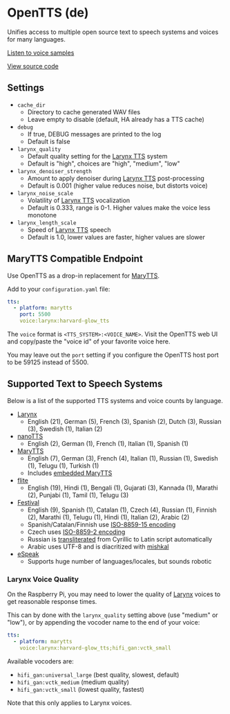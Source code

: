 # OpenTTS (de)

Unifies access to multiple open source text to speech systems and voices for many languages.

[Listen to voice samples](https://synesthesiam.github.io/opentts/)

[View source code](https://github.com/synesthesiam/opentts)

## Settings

* `cache_dir`
    * Directory to cache generated WAV files
    * Leave empty to disable (default, HA already has a TTS cache)
* `debug`
    * If true, DEBUG messages are printed to the log
    * Default is false
* `larynx_quality`
    * Default quality setting for the [Larynx TTS](https://github.com/rhasspy/larynx) system
    * Default is "high", choices are "high", "medium", "low"
* `larynx_denoiser_strength`
    * Amount to apply denoiser during [Larynx TTS](https://github.com/rhasspy/larynx) post-processing
    * Default is 0.001 (higher value reduces noise, but distorts voice)
* `larynx_noise_scale`
    * Volatility of [Larynx TTS](https://github.com/rhasspy/larynx) vocalization
    * Default is 0.333, range is 0-1. Higher values make the voice less monotone
* `larynx_length_scale`
    * Speed of [Larynx TTS](https://github.com/rhasspy/larynx) speech
    * Default is 1.0, lower values are faster, higher values are slower

## MaryTTS Compatible Endpoint

Use OpenTTS as a drop-in replacement for [MaryTTS](https://www.home-assistant.io/integrations/marytts/).

Add to your `configuration.yaml` file:

```yaml
tts:
  - platform: marytts
    port: 5500
    voice:larynx:harvard-glow_tts
```

The `voice` format is `<TTS_SYSTEM>:<VOICE_NAME>`. Visit the OpenTTS web UI and copy/paste the "voice id" of your favorite voice here.

You may leave out the `port` setting if you configure the OpenTTS host port to be 59125 instead of 5500.

## Supported Text to Speech Systems

Below is a list of the supported TTS systems and voice counts by language.

* [Larynx](https://github.com/rhasspy/larynx-runtime)
    * English (21), German (5), French (3), Spanish (2), Dutch (3), Russian (3), Swedish (1), Italian (2)
* [nanoTTS](https://github.com/gmn/nanotts)
    * English (2), German (1), French (1), Italian (1), Spanish (1)
* [MaryTTS](http://mary.dfki.de)
    * English (7), German (3), French (4), Italian (1), Russian (1), Swedish (1), Telugu (1), Turkish (1)
    * Includes [embedded MaryTTS](https://github.com/synesthesiam/marytts-txt2wav)
* [flite](http://www.festvox.org/flite)
    * English (19), Hindi (1), Bengali (1), Gujarati (3), Kannada (1), Marathi (2), Punjabi (1), Tamil (1), Telugu (3)
* [Festival](http://www.cstr.ed.ac.uk/projects/festival/)
    * English (9), Spanish (1), Catalan (1), Czech (4), Russian (1), Finnish (2), Marathi (1), Telugu (1), Hindi (1), Italian (2), Arabic (2)
    * Spanish/Catalan/Finnish use [ISO-8859-15 encoding](https://en.wikipedia.org/wiki/ISO/IEC_8859-15)
    * Czech uses [ISO-8859-2 encoding](https://en.wikipedia.org/wiki/ISO/IEC_8859-2)
    * Russian is [transliterated](https://pypi.org/project/transliterate/) from Cyrillic to Latin script automatically
    * Arabic uses UTF-8 and is diacritized with [mishkal](https://github.com/linuxscout/mishkal)
* [eSpeak](http://espeak.sourceforge.net)
    * Supports huge number of languages/locales, but sounds robotic

### Larynx Voice Quality

On the Raspberry Pi, you may need to lower the quality of [Larynx](https://github.com/rhasspy/larynx) voices to get reasonable response times.

This can by done with the `larynx_quality` setting above (use "medium" or "low"), or by appending the vocoder name to the end of your voice:

```yaml
tts:
  - platform: marytts
    voice:larynx:harvard-glow_tts;hifi_gan:vctk_small
```

Available vocoders are:

* `hifi_gan:universal_large` (best quality, slowest, default)
* `hifi_gan:vctk_medium` (medium quality)
* `hifi_gan:vctk_small` (lowest quality, fastest)

Note that this only applies to Larynx voices.
